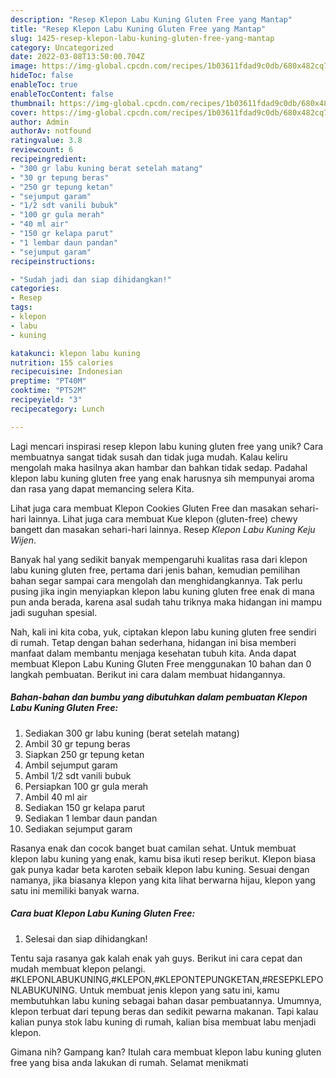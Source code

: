 ```yaml
---
description: "Resep Klepon Labu Kuning Gluten Free yang Mantap"
title: "Resep Klepon Labu Kuning Gluten Free yang Mantap"
slug: 1425-resep-klepon-labu-kuning-gluten-free-yang-mantap
category: Uncategorized
date: 2022-03-08T13:50:00.704Z
image: https://img-global.cpcdn.com/recipes/1b03611fdad9c0db/680x482cq70/klepon-labu-kuning-gluten-free-foto-resep-utama.jpg
hideToc: false
enableToc: true
enableTocContent: false
thumbnail: https://img-global.cpcdn.com/recipes/1b03611fdad9c0db/680x482cq70/klepon-labu-kuning-gluten-free-foto-resep-utama.jpg
cover: https://img-global.cpcdn.com/recipes/1b03611fdad9c0db/680x482cq70/klepon-labu-kuning-gluten-free-foto-resep-utama.jpg
author: Admin
authorAv: notfound
ratingvalue: 3.8
reviewcount: 6
recipeingredient:
- "300 gr labu kuning berat setelah matang"
- "30 gr tepung beras"
- "250 gr tepung ketan"
- "sejumput garam"
- "1/2 sdt vanili bubuk"
- "100 gr gula merah"
- "40 ml air"
- "150 gr kelapa parut"
- "1 lembar daun pandan"
- "sejumput garam"
recipeinstructions:

- "Sudah jadi dan siap dihidangkan!"
categories:
- Resep
tags:
- klepon
- labu
- kuning

katakunci: klepon labu kuning 
nutrition: 155 calories
recipecuisine: Indonesian
preptime: "PT40M"
cooktime: "PT52M"
recipeyield: "3"
recipecategory: Lunch

---
```





Lagi mencari inspirasi resep klepon labu kuning gluten free yang unik? Cara membuatnya sangat tidak susah dan tidak juga mudah. Kalau keliru mengolah maka hasilnya akan hambar dan bahkan tidak sedap. Padahal klepon labu kuning gluten free yang enak harusnya sih mempunyai aroma dan rasa yang dapat memancing selera Kita.





Lihat juga cara membuat Klepon Cookies Gluten Free dan masakan sehari-hari lainnya. Lihat juga cara membuat Kue klepon (gluten-free) chewy bangett dan masakan sehari-hari lainnya. Resep *Klepon Labu Kuning Keju Wijen*.

Banyak hal yang sedikit banyak mempengaruhi kualitas rasa dari klepon labu kuning gluten free, pertama dari jenis bahan, kemudian pemilihan bahan segar sampai cara mengolah dan menghidangkannya. Tak perlu pusing jika ingin menyiapkan klepon labu kuning gluten free enak di mana pun anda berada, karena asal sudah tahu triknya maka hidangan ini mampu jadi suguhan spesial.






Nah, kali ini kita coba, yuk, ciptakan klepon labu kuning gluten free sendiri di rumah. Tetap dengan bahan sederhana, hidangan ini bisa memberi manfaat dalam membantu menjaga kesehatan tubuh kita. Anda dapat membuat Klepon Labu Kuning Gluten Free menggunakan 10 bahan dan 0 langkah pembuatan. Berikut ini cara dalam membuat hidangannya.

<!--inarticleads1-->

##### Bahan-bahan dan bumbu yang dibutuhkan dalam pembuatan Klepon Labu Kuning Gluten Free:

1. Sediakan 300 gr labu kuning (berat setelah matang)
1. Ambil 30 gr tepung beras
1. Siapkan 250 gr tepung ketan
1. Ambil sejumput garam
1. Ambil 1/2 sdt vanili bubuk
1. Persiapkan 100 gr gula merah
1. Ambil 40 ml air
1. Sediakan 150 gr kelapa parut
1. Sediakan 1 lembar daun pandan
1. Sediakan sejumput garam


Rasanya enak dan cocok banget buat camilan sehat. Untuk membuat klepon labu kuning yang enak, kamu bisa ikuti resep berikut. Klepon biasa gak punya kadar beta karoten sebaik klepon labu kuning. Sesuai dengan namanya, jika biasanya klepon yang kita lihat berwarna hijau, klepon yang satu ini memiliki banyak warna. 

<!--inarticleads2-->

##### Cara buat Klepon Labu Kuning Gluten Free:


1. Selesai dan siap dihidangkan!

Tentu saja rasanya gak kalah enak yah guys. Berikut ini cara cepat dan mudah membuat klepon pelangi. #KLEPONLABUKUNING,#KLEPON,#KLEPONTEPUNGKETAN,#RESEPKLEPONLABUKUNING. Untuk membuat jenis klepon yang satu ini, kamu membutuhkan labu kuning sebagai bahan dasar pembuatannya. Umumnya, klepon terbuat dari tepung beras dan sedikit pewarna makanan. Tapi kalau kalian punya stok labu kuning di rumah, kalian bisa membuat labu menjadi klepon. 

Gimana nih? Gampang kan? Itulah cara membuat klepon labu kuning gluten free yang bisa anda lakukan di rumah. Selamat menikmati
